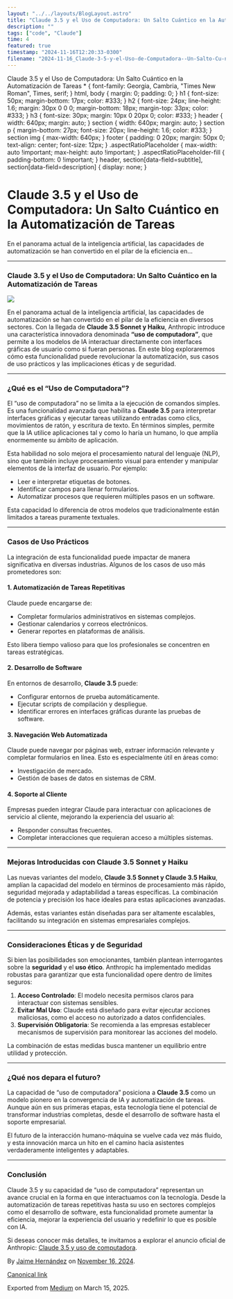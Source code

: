 ```yaml
---
layout: "../../layouts/BlogLayout.astro"
title: "Claude 3.5 y el Uso de Computadora: Un Salto Cuántico en la Automatización de Tareas"
description: ""
tags: ["code", "Claude"]
time: 4
featured: true
timestamp: "2024-11-16T12:20:33-0300"
filename: "2024-11-16_Claude-3-5-y-el-Uso-de-Computadora--Un-Salto-Cu-ntico-en-la-Automatizaci-n-de-Tareas-ac4f6ec31d2f"
---
```


Claude 3.5 y el Uso de Computadora: Un Salto Cuántico en la Automatización de Tareas \* { font-family: Georgia, Cambria, "Times New Roman", Times, serif; } html, body { margin: 0; padding: 0; } h1 { font-size: 50px; margin-bottom: 17px; color: #333; } h2 { font-size: 24px; line-height: 1.6; margin: 30px 0 0 0; margin-bottom: 18px; margin-top: 33px; color: #333; } h3 { font-size: 30px; margin: 10px 0 20px 0; color: #333; } header { width: 640px; margin: auto; } section { width: 640px; margin: auto; } section p { margin-bottom: 27px; font-size: 20px; line-height: 1.6; color: #333; } section img { max-width: 640px; } footer { padding: 0 20px; margin: 50px 0; text-align: center; font-size: 12px; } .aspectRatioPlaceholder { max-width: auto !important; max-height: auto !important; } .aspectRatioPlaceholder-fill { padding-bottom: 0 !important; } header, section\[data-field=subtitle\], section\[data-field=description\] { display: none; }

Claude 3.5 y el Uso de Computadora: Un Salto Cuántico en la Automatización de Tareas
====================================================================================

En el panorama actual de la inteligencia artificial, las capacidades de automatización se han convertido en el pilar de la eficiencia en…

* * *

### Claude 3.5 y el Uso de Computadora: Un Salto Cuántico en la Automatización de Tareas

![](https://cdn-images-1.medium.com/max/800/0*ZnxsnBp_yfnICJrB)

En el panorama actual de la inteligencia artificial, las capacidades de automatización se han convertido en el pilar de la eficiencia en diversos sectores. Con la llegada de **Claude 3.5 Sonnet y Haiku**, Anthropic introduce una característica innovadora denominada **“uso de computadora”**, que permite a los modelos de IA interactuar directamente con interfaces gráficas de usuario como si fueran personas. En este blog exploraremos cómo esta funcionalidad puede revolucionar la automatización, sus casos de uso prácticos y las implicaciones éticas y de seguridad.

* * *

### ¿Qué es el “Uso de Computadora”?

El “uso de computadora” no se limita a la ejecución de comandos simples. Es una funcionalidad avanzada que habilita a **Claude 3.5** para interpretar interfaces gráficas y ejecutar tareas utilizando entradas como clics, movimientos de ratón, y escritura de texto. En términos simples, permite que la IA utilice aplicaciones tal y como lo haría un humano, lo que amplía enormemente su ámbito de aplicación.

Esta habilidad no solo mejora el procesamiento natural del lenguaje (NLP), sino que también incluye procesamiento visual para entender y manipular elementos de la interfaz de usuario. Por ejemplo:

*   Leer e interpretar etiquetas de botones.
*   Identificar campos para llenar formularios.
*   Automatizar procesos que requieren múltiples pasos en un software.

Esta capacidad lo diferencia de otros modelos que tradicionalmente están limitados a tareas puramente textuales.

* * *

### Casos de Uso Prácticos

La integración de esta funcionalidad puede impactar de manera significativa en diversas industrias. Algunos de los casos de uso más prometedores son:

#### 1\. Automatización de Tareas Repetitivas

Claude puede encargarse de:

*   Completar formularios administrativos en sistemas complejos.
*   Gestionar calendarios y correos electrónicos.
*   Generar reportes en plataformas de análisis.

Esto libera tiempo valioso para que los profesionales se concentren en tareas estratégicas.

#### 2\. Desarrollo de Software

En entornos de desarrollo, **Claude 3.5** puede:

*   Configurar entornos de prueba automáticamente.
*   Ejecutar scripts de compilación y despliegue.
*   Identificar errores en interfaces gráficas durante las pruebas de software.

#### 3\. Navegación Web Automatizada

Claude puede navegar por páginas web, extraer información relevante y completar formularios en línea. Esto es especialmente útil en áreas como:

*   Investigación de mercado.
*   Gestión de bases de datos en sistemas de CRM.

#### 4\. Soporte al Cliente

Empresas pueden integrar Claude para interactuar con aplicaciones de servicio al cliente, mejorando la experiencia del usuario al:

*   Responder consultas frecuentes.
*   Completar interacciones que requieran acceso a múltiples sistemas.

* * *

### Mejoras Introducidas con Claude 3.5 Sonnet y Haiku

Las nuevas variantes del modelo, **Claude 3.5 Sonnet y Claude 3.5 Haiku**, amplían la capacidad del modelo en términos de procesamiento más rápido, seguridad mejorada y adaptabilidad a tareas específicas. La combinación de potencia y precisión los hace ideales para estas aplicaciones avanzadas.

Además, estas variantes están diseñadas para ser altamente escalables, facilitando su integración en sistemas empresariales complejos.

* * *

### Consideraciones Éticas y de Seguridad

Si bien las posibilidades son emocionantes, también plantean interrogantes sobre la **seguridad** y el **uso ético**. Anthropic ha implementado medidas robustas para garantizar que esta funcionalidad opere dentro de límites seguros:

1.  **Acceso Controlado**: El modelo necesita permisos claros para interactuar con sistemas sensibles.
2.  **Evitar Mal Uso**: Claude está diseñado para evitar ejecutar acciones maliciosas, como el acceso no autorizado a datos confidenciales.
3.  **Supervisión Obligatoria**: Se recomienda a las empresas establecer mecanismos de supervisión para monitorear las acciones del modelo.

La combinación de estas medidas busca mantener un equilibrio entre utilidad y protección.

* * *

### ¿Qué nos depara el futuro?

La capacidad de “uso de computadora” posiciona a **Claude 3.5** como un modelo pionero en la convergencia de IA y automatización de tareas. Aunque aún en sus primeras etapas, esta tecnología tiene el potencial de transformar industrias completas, desde el desarrollo de software hasta el soporte empresarial.

El futuro de la interacción humano-máquina se vuelve cada vez más fluido, y esta innovación marca un hito en el camino hacia asistentes verdaderamente inteligentes y adaptables.

* * *

### Conclusión

Claude 3.5 y su capacidad de “uso de computadora” representan un avance crucial en la forma en que interactuamos con la tecnología. Desde la automatización de tareas repetitivas hasta su uso en sectores complejos como el desarrollo de software, esta funcionalidad promete aumentar la eficiencia, mejorar la experiencia del usuario y redefinir lo que es posible con IA.

Si deseas conocer más detalles, te invitamos a explorar el anuncio oficial de Anthropic: [Claude 3.5 y uso de computadora](https://www.anthropic.com/news/3-5-models-and-computer-use).

By [Jaime Hernández](https://medium.com/@devjaime) on [November 16, 2024](https://medium.com/p/ac4f6ec31d2f).

[Canonical link](https://medium.com/@devjaime/claude-3-5-y-el-uso-de-computadora-un-salto-cu%C3%A1ntico-en-la-automatizaci%C3%B3n-de-tareas-ac4f6ec31d2f)

Exported from [Medium](https://medium.com) on March 15, 2025.